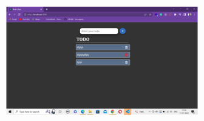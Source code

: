 
![logo](https://github.com/shashant654/Todo_App_using-react/blob/main/src/assets/Screenshot%20(168).png
)